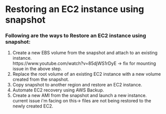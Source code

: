 # Restoring an EC2 instance using snapshot

### Following are the ways to Restore an EC2 instance using snapshot:
<ol>
  <li>Create a new EBS volume from the snapshot and attach to an existing instance.</li>
  https://www.youtube.com/watch?v=85djWS1rDyE -> fix for mounting issue in the above step.
  <li>Replace the root volume of an existing EC2 instance with a new volume created from the snapshot.</li>
  <li>Copy snapshot to another region and restore an EC2 instance.</li>
  <li>Automate EC2 recovery using AWS Backup.</li>
  <li>Create a new AMI from the snapshot and launch a new instance.</li>
  current issue i'm facing on this-> files are not being restored to the newly created EC2.
</ol>
